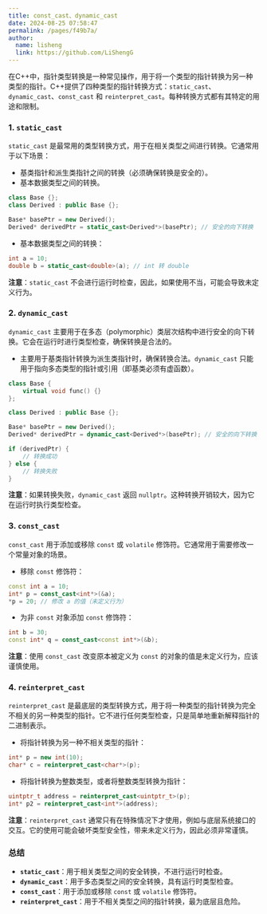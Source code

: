 ```yaml
---
title: const_cast、dynamic_cast
date: 2024-08-25 07:58:47
permalink: /pages/f49b7a/
author: 
  name: lisheng
  link: https://github.com/LiShengG
---
```

在C++中，指针类型转换是一种常见操作，用于将一个类型的指针转换为另一种类型的指针。C++提供了四种类型的指针转换方式：`static_cast`、`dynamic_cast`、`const_cast` 和 `reinterpret_cast`。每种转换方式都有其特定的用途和限制。

### 1. `static_cast`

`static_cast` 是最常用的类型转换方式，用于在相关类型之间进行转换。它通常用于以下场景：

- 基类指针和派生类指针之间的转换（必须确保转换是安全的）。
- 基本数据类型之间的转换。

```cpp
class Base {};
class Derived : public Base {};

Base* basePtr = new Derived();
Derived* derivedPtr = static_cast<Derived*>(basePtr); // 安全的向下转换
```

- 基本数据类型之间的转换：

```cpp
int a = 10;
double b = static_cast<double>(a); // int 转 double
```

**注意**：`static_cast` 不会进行运行时检查，因此，如果使用不当，可能会导致未定义行为。

### 2. `dynamic_cast`

`dynamic_cast` 主要用于在多态（polymorphic）类层次结构中进行安全的向下转换。它会在运行时进行类型检查，确保转换是合法的。

- 主要用于基类指针转换为派生类指针时，确保转换合法。`dynamic_cast` 只能用于指向多态类型的指针或引用（即基类必须有虚函数）。

```cpp
class Base {
    virtual void func() {}
};

class Derived : public Base {};

Base* basePtr = new Derived();
Derived* derivedPtr = dynamic_cast<Derived*>(basePtr); // 安全的向下转换

if (derivedPtr) {
    // 转换成功
} else {
    // 转换失败
}
```

**注意**：如果转换失败，`dynamic_cast` 返回 `nullptr`。这种转换开销较大，因为它在运行时执行类型检查。

### 3. `const_cast`

`const_cast` 用于添加或移除 `const` 或 `volatile` 修饰符。它通常用于需要修改一个常量对象的场景。

- 移除 `const` 修饰符：

```cpp
const int a = 10;
int* p = const_cast<int*>(&a);
*p = 20; // 修改 a 的值（未定义行为）
```

- 为非 `const` 对象添加 `const` 修饰符：

```cpp
int b = 30;
const int* q = const_cast<const int*>(&b);
```

**注意**：使用 `const_cast` 改变原本被定义为 `const` 的对象的值是未定义行为，应该谨慎使用。

### 4. `reinterpret_cast`

`reinterpret_cast` 是最底层的类型转换方式，用于将一种类型的指针转换为完全不相关的另一种类型的指针。它不进行任何类型检查，只是简单地重新解释指针的二进制表示。

- 将指针转换为另一种不相关类型的指针：

```cpp
int* p = new int(10);
char* c = reinterpret_cast<char*>(p);
```

- 将指针转换为整数类型，或者将整数类型转换为指针：

```cpp
uintptr_t address = reinterpret_cast<uintptr_t>(p);
int* p2 = reinterpret_cast<int*>(address);
```

**注意**：`reinterpret_cast` 通常只有在特殊情况下才使用，例如与底层系统接口的交互。它的使用可能会破坏类型安全性，带来未定义行为，因此必须非常谨慎。

### 总结

- **`static_cast`**：用于相关类型之间的安全转换，不进行运行时检查。
- **`dynamic_cast`**：用于多态类型之间的安全转换，具有运行时类型检查。
- **`const_cast`**：用于添加或移除 `const` 或 `volatile` 修饰符。
- **`reinterpret_cast`**：用于不相关类型之间的指针转换，最为底层且危险。
